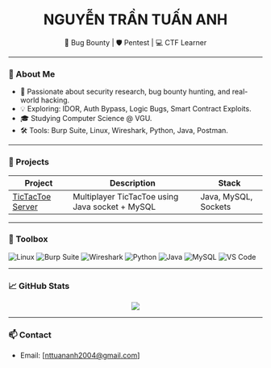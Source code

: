 <h1 align="center">NGUYỄN TRẦN TUẤN ANH</h1>
<p align="center">
   🎯 Bug Bounty | 🛡️ Pentest | 💻 CTF Learner
</p>

---

### 🧠 About Me

- 🔭 Passionate about security research, bug bounty hunting, and real-world hacking.
- 💡 Exploring: IDOR, Auth Bypass, Logic Bugs, Smart Contract Exploits.
- 🎓 Studying Computer Science @ VGU.
- 🛠️ Tools: Burp Suite, Linux, Wireshark, Python, Java, Postman.

---

### 🚧 Projects

| Project | Description | Stack |
|--------|-------------|-------|
| [TicTacToe Server](https://github.com/nttuananh2004/ticTacToe) | Multiplayer TicTacToe using Java socket + MySQL | Java, MySQL, Sockets |

---

### 🧰 Toolbox

![Linux](https://img.shields.io/badge/-Linux-333333?style=flat&logo=linux)
![Burp Suite](https://img.shields.io/badge/-Burp%20Suite-FF6F00?style=flat&logo=burpsuite)
![Wireshark](https://img.shields.io/badge/-Wireshark-1679A7?style=flat&logo=wireshark)
![Python](https://img.shields.io/badge/-Python-3776AB?style=flat&logo=python)
![Java](https://img.shields.io/badge/-Java-007396?style=flat&logo=java)
![MySQL](https://img.shields.io/badge/-MySQL-4479A1?style=flat&logo=mysql)
![VS Code](https://img.shields.io/badge/-VS%20Code-007ACC?style=flat&logo=visual-studio-code)

---

### 📈 GitHub Stats

<p align="center">
  <img src="https://github-readme-stats.vercel.app/api?username=nttuananh2004&show_icons=true&theme=tokyonight&hide_title=true" />
</p>

---

### 📫 Contact

- Email: [nttuananh2004@gmail.com]
